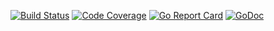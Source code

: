 [![Build Status](https://travis-ci.org/smartystreets/random.svg?branch=master)](https://travis-ci.org/smartystreets/random)
[![Code Coverage](https://codecov.io/gh/smartystreets/random/branch/master/graph/badge.svg)](https://codecov.io/gh/smartystreets/random)
[![Go Report Card](https://goreportcard.com/badge/github.com/smartystreets/random)](https://goreportcard.com/report/github.com/smartystreets/random)
[![GoDoc](https://godoc.org/github.com/smartystreets/random?status.svg)](http://godoc.org/github.com/smartystreets/random)
